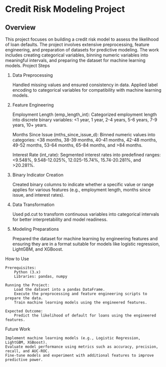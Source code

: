 # Credit Risk Modeling Project
## Overview

This project focuses on building a credit risk model to assess the likelihood of loan defaults. The project involves extensive preprocessing, feature engineering, and preparation of datasets for predictive modeling. The work includes creating categorical variables, binning numeric variables into meaningful intervals, and preparing the dataset for machine learning models.
Project Steps
1. Data Preprocessing

    Handled missing values and ensured consistency in data.
    Applied label encoding to categorical variables for compatibility with machine learning models.

2. Feature Engineering

    Employment Length (emp_length_int):
    Categorized employment length into discrete binary variables:
        <1 year, 1 year, 2-4 years, 5-6 years, 7-9 years, 10+ years.

    Months Since Issue (mths_since_issue_d):
    Binned numeric values into categories:
        <38 months, 38-39 months, 40-41 months, 42-48 months, 49-52 months, 53-64 months, 65-84 months, and >84 months.

    Interest Rate (int_rate):
    Segmented interest rates into predefined ranges:
        <9.548%, 9.548-12.025%, 12.025-15.74%, 15.74-20.281%, and >20.281%.

3. Binary Indicator Creation

    Created binary columns to indicate whether a specific value or range applies for various features (e.g., employment length, months since issue, and interest rates).

4. Data Transformation

    Used pd.cut to transform continuous variables into categorical intervals for better interpretability and model readiness.

5. Modeling Preparations

    Prepared the dataset for machine learning by engineering features and ensuring they are in a format suitable for models like logistic regression, LightGBM, and XGBoost.

How to Use

    Prerequisites:
        Python (3.x)
        Libraries: pandas, numpy

    Running the Project:
        Load the dataset into a pandas DataFrame.
        Execute the preprocessing and feature engineering scripts to prepare the data.
        Train machine learning models using the engineered features.

    Expected Outcome:
        Predict the likelihood of default for loans using the engineered features.

Future Work

    Implement machine learning models (e.g., Logistic Regression, LightGBM, XGBoost).
    Evaluate model performance using metrics such as accuracy, precision, recall, and AUC-ROC.
    Fine-tune models and experiment with additional features to improve predictive power.
